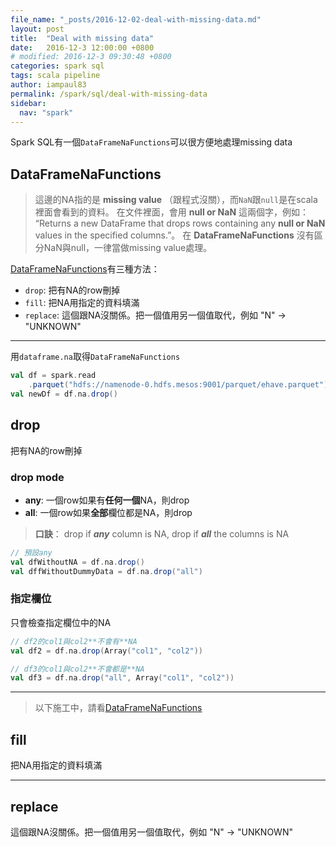 ```yaml
---
file_name: "_posts/2016-12-02-deal-with-missing-data.md"
layout: post
title:  "Deal with missing data"
date:   2016-12-3 12:00:00 +0800
# modified: 2016-12-3 09:30:48 +0800
categories: spark sql
tags: scala pipeline
author: iampaul83
permalink: /spark/sql/deal-with-missing-data
sidebar:
  nav: "spark"
---
```


Spark SQL有一個`DataFrameNaFunctions`可以很方便地處理missing data


## DataFrameNaFunctions

> 這邊的NA指的是 __missing value__ （跟程式沒關），而`NaN`跟`null`是在scala裡面會看到的資料。
> 在文件裡面，會用 __null or NaN__ 這兩個字，例如：
> “Returns a new DataFrame that drops rows containing any __null or NaN__ values in the specified columns.”。
> 在 __DataFrameNaFunctions__ 沒有區分NaN與null，一律當做missing value處理。

[DataFrameNaFunctions](http://spark.apache.org/docs/latest/api/scala/index.html#org.apache.spark.sql.DataFrameNaFunctions)有三種方法：
- `drop`: 把有NA的row刪掉
- `fill`: 把NA用指定的資料填滿
- `replace`: 這個跟NA沒關係。把一個值用另一個值取代，例如 "N" -> "UNKNOWN"

---

用`dataframe.na`取得`DataFrameNaFunctions`

```scala
val df = spark.read
    .parquet("hdfs://namenode-0.hdfs.mesos:9001/parquet/ehave.parquet")
val newDf = df.na.drop()
```

## drop

把有NA的row刪掉

### drop mode

- __any__: 一個row如果有**任何一個**NA，則drop
- __all__: 一個row如果**全部**欄位都是NA，則drop

> __口訣__： drop if ___any___ column is NA, drop if ___all___ the columns is NA

```scala
// 預設any
val dfWithoutNA = df.na.drop()
val dffWithoutDummyData = df.na.drop("all")
```

### 指定欄位

只會檢查指定欄位中的NA

```scala
// df2的col1與col2**不會有**NA
val df2 = df.na.drop(Array("col1", "col2"))

// df3的col1與col2**不會都是**NA
val df3 = df.na.drop("all", Array("col1", "col2"))
```

---

> 以下施工中，請看[DataFrameNaFunctions](http://spark.apache.org/docs/latest/api/scala/index.html#org.apache.spark.sql.DataFrameNaFunctions)

## fill

把NA用指定的資料填滿


----

## replace

這個跟NA沒關係。把一個值用另一個值取代，例如 "N" -> "UNKNOWN"
